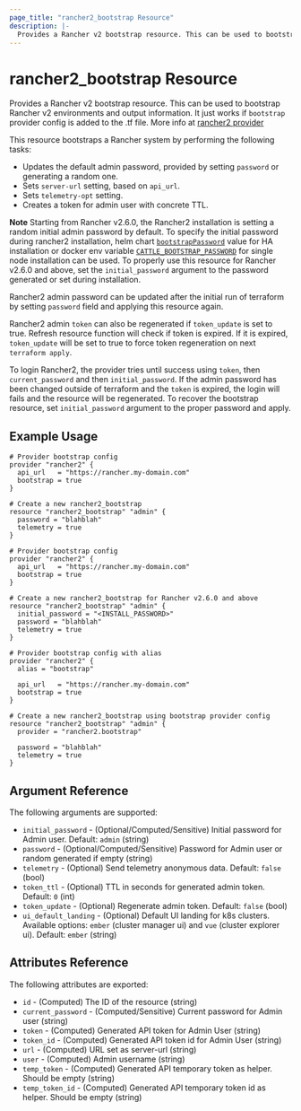```yaml
---
page_title: "rancher2_bootstrap Resource"
description: |-
  Provides a Rancher v2 bootstrap resource. This can be used to bootstrap Rancher v2 environments and output information.
---
```


# rancher2\_bootstrap Resource

Provides a Rancher v2 bootstrap resource. This can be used to bootstrap Rancher v2 environments and output information. It just works if `bootstrap` provider config is added to the .tf file. More info at [rancher2 provider](../index.html)

This resource bootstraps a Rancher system by performing the following tasks:
- Updates the default admin password, provided by setting `password` or generating a random one.
- Sets `server-url` setting, based on `api_url`.
- Sets `telemetry-opt` setting.
- Creates a token for admin user with concrete TTL.

**Note** Starting from Rancher v2.6.0, the Rancher2 installation is setting a random initial admin password by default. To specify the initial password during rancher2 installation, helm chart [`bootstrapPassword`](https://github.com/rancher/rancher/blob/release/v2.6/chart/values.yaml#L157) value for HA installation or docker env variable [`CATTLE_BOOTSTRAP_PASSWORD`](https://github.com/rancher/rancher/blob/release/v2.6/chart/templates/deployment.yaml#L135) for single node installation can be used. To properly use this resource for Rancher v2.6.0 and above, set the `initial_password` argument to the password generated or set during installation.

Rancher2 admin password can be updated after the initial run of terraform by setting `password` field and applying this resource again.

Rancher2 admin `token` can also be regenerated if `token_update` is set to true. Refresh resource function will check if token is expired. If it is expired, `token_update` will be set to true to force token regeneration on next `terraform apply`.

To login Rancher2, the provider tries until success using `token`, then `current_password` and then `initial_password`. If the admin password has been changed outside of terraform and the `token` is expired, the login will fails and the resource will be regenerated. To recover the bootstrap resource, set `initial_password` argument to the proper password and apply.

## Example Usage

```hcl
# Provider bootstrap config
provider "rancher2" {
  api_url   = "https://rancher.my-domain.com"
  bootstrap = true
}

# Create a new rancher2_bootstrap
resource "rancher2_bootstrap" "admin" {
  password = "blahblah"
  telemetry = true
}
```

```hcl
# Provider bootstrap config
provider "rancher2" {
  api_url   = "https://rancher.my-domain.com"
  bootstrap = true
}

# Create a new rancher2_bootstrap for Rancher v2.6.0 and above
resource "rancher2_bootstrap" "admin" {
  initial_password = "<INSTALL_PASSWORD>"
  password = "blahblah"
  telemetry = true
}
```

```hcl
# Provider bootstrap config with alias
provider "rancher2" {
  alias = "bootstrap"

  api_url   = "https://rancher.my-domain.com"
  bootstrap = true
}

# Create a new rancher2_bootstrap using bootstrap provider config
resource "rancher2_bootstrap" "admin" {
  provider = "rancher2.bootstrap"

  password = "blahblah"
  telemetry = true
}
```

## Argument Reference

The following arguments are supported:

* `initial_password` - (Optional/Computed/Sensitive) Initial password for Admin user. Default: `admin` (string)
* `password` - (Optional/Computed/Sensitive) Password for Admin user or random generated if empty (string)
* `telemetry` - (Optional) Send telemetry anonymous data. Default: `false` (bool)
* `token_ttl` - (Optional) TTL in seconds for generated admin token. Default: `0`  (int)
* `token_update` - (Optional) Regenerate admin token. Default: `false` (bool)
* `ui_default_landing` - (Optional) Default UI landing for k8s clusters. Available options: `ember` (cluster manager ui)  and `vue` (cluster explorer ui). Default: `ember` (string)

## Attributes Reference

The following attributes are exported:

* `id` - (Computed) The ID of the resource (string)
* `current_password` - (Computed/Sensitive) Current password for Admin user (string)
* `token` - (Computed) Generated API token for Admin User (string)
* `token_id` - (Computed) Generated API token id for Admin User (string)
* `url` - (Computed) URL set as server-url (string)
* `user` - (Computed) Admin username (string)
* `temp_token` - (Computed) Generated API temporary token as helper. Should be empty (string)
* `temp_token_id` - (Computed) Generated API temporary token id as helper. Should be empty (string)
